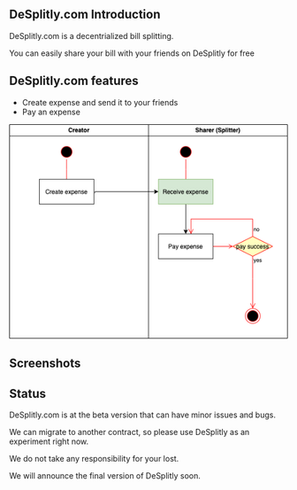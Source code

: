 ## DeSplitly.com Introduction 

DeSplitly.com is a decentrialized bill splitting. 

You can easily share your bill with your friends on DeSplitly for free

## DeSplitly.com features 

- Create expense and send it to your friends 
- Pay an expense 

![](/screenshots/use-cases.png)

## Screenshots 



## Status 

DeSplitly.com is at the beta version that can have minor issues and bugs. 

We can migrate to another contract, so please use DeSplitly as an experiment right now.

We do not take any responsibility for your lost.

We will announce the final version of DeSplitly soon.